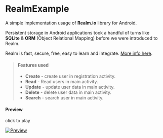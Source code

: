 # RealmExample
A simple implementation usage of **Realm.io** library for Android. 

Persistent storage in Android applications took a handful of turns like **SQLite** & **ORM** (Object Relational Mapping) before we were introduced to Realm.

Realm is fast, secure, free, easy to learn and integrate. [More info here](https://realm.io/docs/java/latest/).

> #### Features used
>- **Create** - create user in registration activity.
>- **Read** - Read users in main activity.
>- **Update** - update user data in main activity.
>- **Delete** - delete user data in main activity.
>- **Search** - search user in main activity.


#### Preview
click to play

[![Preview](http://img.youtube.com/vi/ILF7zJ-S5ns/0.jpg)](https://www.youtube.com/watch?v=ILF7zJ-S5ns)
